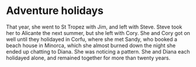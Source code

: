 Adventure holidays
==================
That year, she went to St Tropez with Jim, and left with Steve. Steve took her to Alicante the next summer, but she left with Cory. She and Cory got on well until they holidayed in Corfu, where she met Sandy, who booked a beach house in Minorca, which she almost burned down the night she ended up chatting to Diana. She was noticing a pattern. She and Diana each holidayed alone, and remained together for more than twenty years.